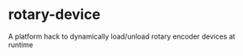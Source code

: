 rotary-device
=============

A platform hack to dynamically load/unload rotary encoder devices at runtime
